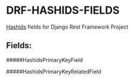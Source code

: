 DRF-HASHIDS-FIELDS
==================

[Hashids](http://hashids.org/) fields for Django Rest Framework Project

Fields:
----------------

#####HashidsPrimaryKeyField

#####HashidsPrimaryKeyRelatedField
